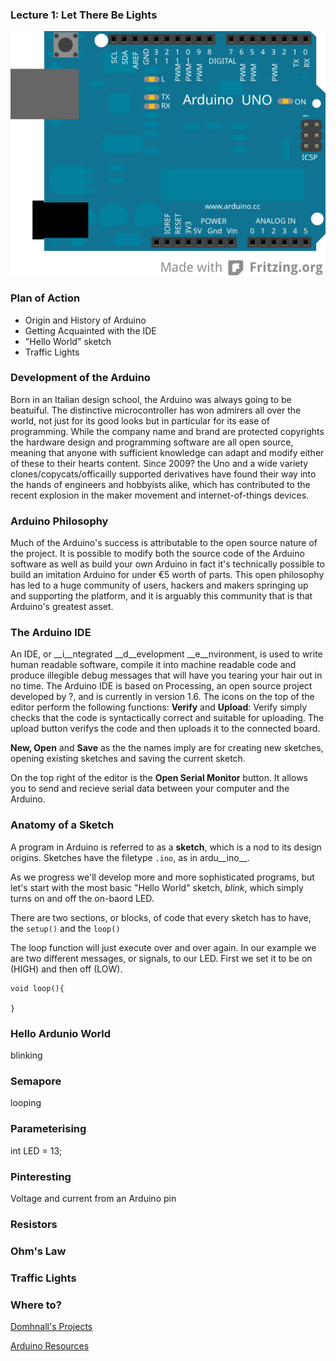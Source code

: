 <!-- Latest compiled and minified CSS & JS -->
<link rel="stylesheet" media="screen" href="https://netdna.bootstrapcdn.com/bootstrap/3.2.0/css/bootstrap.min.css">



### Lecture 1: Let There Be Lights

![Arduino Uno](img/uno.svg "Arduino Uno")

### Plan of Action

 - Origin and History of Arduino
 - Getting Acquainted with the IDE
 - "Hello World" sketch
 - Traffic Lights

### Development of the Arduino

Born in an Italian design school, the Arduino was always going to be beatuiful. The distinctive microcontroller has won admirers all over the world, not just for its good looks but in particular for its ease of programming. While the company name and brand are protected copyrights the hardware design and programming software are all open source, meaning that anyone with sufficient knowledge can adapt and modify either of these to their hearts content. Since 2009? the Uno and a wide variety clones/copycats/officailly supported derivatives have found their way into the hands of engineers and hobbyists alike, which has contributed to the recent explosion in the maker movement and internet-of-things devices.

### Arduino Philosophy
Much of the Arduino's success is attributable to the open source nature of the project. It is possible to modify both the source code of the Arduino software as well as build your own Arduino in fact it's technically possible to build an imitation Arduino for under €5 worth of parts. This open philosophy has led to a huge community of users, hackers and makers springing up and supporting the platform, and it is arguably this community that is that Arduino's greatest asset.

### The Arduino IDE

An IDE, or __i__ntegrated __d__evelopment __e__nvironment, is used to write human readable software, compile it into machine readable code and produce illegible debug messages that will have you tearing your hair out in no time. The Arduino IDE is based on Processing, an open source project developed by ?, and is currently in version 1.6. 
The icons on the top of the editor perform the following functions:
__Verify__ and __Upload__: Verify simply checks that the code is syntactically correct and suitable for uploading. The upload button verifys the code and then uploads it to the connected board.

__New, Open__ and __Save__ as the the names imply are for creating new sketches, opening existing sketches and saving the current sketch. 

On the top right of the editor is the __Open Serial Monitor__ button. It allows you to send and recieve serial data between your computer and the Arduino.

### Anatomy of a Sketch

A program in Arduino is referred to as a __sketch__, which is a nod to its design origins. Sketches have the filetype `.ino`, as in ardu__ino__.  

As we progress we'll develop more and more sophisticated programs, but let's start with the most basic "Hello World" sketch, _blink_, which simply turns on and off the on-baord LED.

There are two sections, or blocks, of code that every sketch has to have, the `setup()` and the `loop()`

<code data-gist-id="2586d6da5e223bfbec40" data-gist-file="blink.ino" data-gist-line="3-8" data-gist-hide-footer="true"></code>


The loop function will just execute over and over again. In our example we are two different messages, or signals, to our LED. First we set it to be on (HIGH) and then off (LOW).

<code data-gist-id="2586d6da5e223bfbec40" data-gist-file="blink.ino" data-gist-line="12-18" data-gist-hide-footer="true"></code>





```
void loop(){
    
}
```

### Hello Ardunio World

blinking

### Semapore

looping

### Parameterising

int LED = 13;

### Pinteresting

Voltage and current from an Arduino pin

### Resistors

### Ohm's Law

### Traffic Lights

<object data="img/trafficLights_plus.svg" type="image/svg+xml"></object>

### Where to?

<a href="https://domhnallohanlon.github.io" class="btn btn-lg btn-primary"> Domhnall's Projects</a>

<a href="https://domhnallohanlon.github.io/arduinonotes" class="btn btn-lg btn-primary"> Arduino Resources</a>

